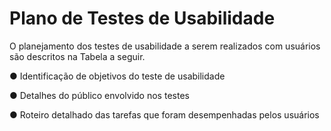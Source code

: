 # Plano de Testes de Usabilidade

O planejamento dos testes de usabilidade a serem realizados com usuários são descritos
na Tabela a seguir.

● Identificação de objetivos do teste de usabilidade

● Detalhes do público envolvido nos testes

● Roteiro detalhado das tarefas que foram desempenhadas pelos usuários
